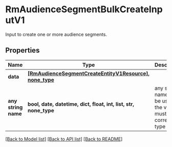 # RmAudienceSegmentBulkCreateInputV1

Input to create one or more audience segments.

## Properties
Name | Type | Description | Notes
------------ | ------------- | ------------- | -------------
**data** | [**[RmAudienceSegmentCreateEntityV1Resource], none_type**](RmAudienceSegmentCreateEntityV1Resource.md) |  | [optional] 
**any string name** | **bool, date, datetime, dict, float, int, list, str, none_type** | any string name can be used but the value must be the correct type | [optional]

[[Back to Model list]](../README.md#documentation-for-models) [[Back to API list]](../README.md#documentation-for-api-endpoints) [[Back to README]](../README.md)


